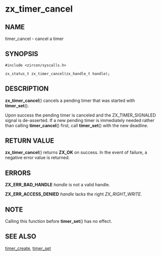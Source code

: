 # zx_timer_cancel

## NAME

timer_cancel - cancel a timer

## SYNOPSIS

```
#include <zircon/syscalls.h>

zx_status_t zx_timer_cancel(zx_handle_t handle);

```

## DESCRIPTION

**zx_timer_cancel**() cancels a pending timer that was started with
**timer_set**().

Upon success the pending timer is canceled and the ZX_TIMER_SIGNALED
signal is de-asserted. If a new pending timer is immediately needed
rather than calling **timer_cancel**() first, call **timer_set**()
with the new deadline.

## RETURN VALUE

**zx_timer_cancel**() returns **ZX_OK** on success.
In the event of failure, a negative error value is returned.

## ERRORS

**ZX_ERR_BAD_HANDLE**  *handle* is not a valid handle.

**ZX_ERR_ACCESS_DENIED**  *handle* lacks the right *ZX_RIGHT_WRITE*.

## NOTE

Calling this function before **timer_set**() has no effect.

## SEE ALSO

[timer_create](timer_create.md),
[timer_set](timer_set.md)

